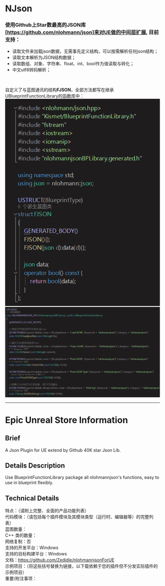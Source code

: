 # NJson
### 使用Github上Star数最高的JSON库[https://github.com/nlohmann/json]来对UE做的中间层扩展, 目前支持：
- 读取文件来加载json数据，无需事先定义结构，可以按需解析任何json结构；
- 读取文本解析为JSON结构数据；
- 读取数组、对象、字符串、float、int、bool作为值读取与转化；
- 中文utf8转码解析；

<br>

自定义了与蓝图通讯的结构**FJSON**，全部方法都写在继承UBlueprintFunctionLibrary的函数库中：
![alt text](Resources/image.png)
![alt text](Resources/image-1.png)




----
# Epic Unreal Store Information

## Brief
A Json Plugin for UE extend by Github 40K star Json Lib.

## Details Description
Use BlueprintFunctionLibrary package all nlohmannjson's functions, easy to use in blueprint flexibly.

## Technical Details
特点：（请附上完整、全面的产品功能列表）<br>
代码模块：（请包括每个插件模块及其模块类型（运行时、编辑器等）的完整列表）<br>
蓝图数量：<br>
C++ 类的数量：<br>
网络复制：否<br>
支持的开发平台：Windows<br>
支持的目标构建平台：Windows<br>
文档：https://github.com/Zedidle/nlohmannjsonForUE<br>
示例项目：（将这些括号替换为链接，以下载依赖于您的插件但不分发实际插件的示例项目）<br>
重要/附注事项：
